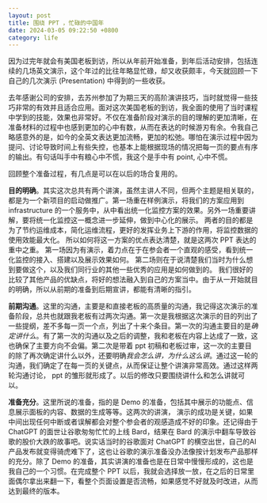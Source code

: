 ```yaml
---
layout: post
title: 围绕 PPT ，忙碌的中国年
date: 2024-03-05 09:22:50 +0800
category: life
---
```

因为过完年就会有美国老板到访，所以从年前开始准备，到年后活动安排，包括连续的几场英文演示，这个年过的比往年略显忙碌，却又收获颇丰，今天就回顾一下自己的几次演示 (Presentation) 中得到的一些收获。

去年感谢公司的安排，去苏州参加了为期三天的高阶演讲技巧，当时就觉得一些技巧非常的有效并且适合应用。面对这次美国老板的到访，我全面的使用了当时课程中学到的技能，效果也非常好。不仅在准备阶段对演示的目的理解的更加清晰，在准备材料的过程中也感到更加的心中有数，从而在表达的时候游刃有余。令我自己略感意外的是，如今的全英文表达更加流畅，更加的松弛。哪怕在演示过程中因为提问、讨论导致时间上有些失控，也基本上能根据现场的情况把每一页的要点有序的输出。有句话叫手中有粮心中不慌，我这个是手中有 point, 心中不慌。

回顾整个准备过程，有几点是可以在以后的场合复用的。

**目的明确**。其实这次总共有两个讲演，虽然主讲人不同，但两个主题是相关联的，都是为一个新项目的启动做推广。第一场重在样例演示，将我们的方案应用到 infrastructure 的一个服务中，从中看出统一化监控方案的效果。另外一场重要讲解，要将统一化监控这一概念进一步延伸，做到中心化的展示。 两者的目的都是为了节约运维成本，简化运维流程，更好的发挥业务上下游的作用，将监控数据的使用效能最大化。 所以如何将这一方案的优点表达清楚，就是这两次 PPT 表达的重中之重。 第一场因为有演示，着力点在于在参会者一个直观的感受，看到统一化监控的接入、搭建以及展示效果如何。 第二场则在于说清楚我们当时为什么想到要做这个，以及我们同行业的其他一些优秀的应用是如何做到的。 我们很好的比较了其他产品的优缺点，将好的想法融入到自己的方案当中。由于从一开始就目的明确，所以从前期的准备到后期宣讲，都能有清晰的指引。

**前期沟通**。这里的沟通，主要是和直接老板的高质量的沟通，我记得这次演示的准备阶段，总共也就跟我老板有过两次沟通。第一次是我根据这次演示的目的列出了一些提纲，差不多每一页一个点，列出了十来个条目。第一次的沟通主要目的是*确定讲什么*。有了第一次的沟通以及之后的调整，我和老板在内容上达成了一致，这也确保了主要方向不会偏。第二次是带着 ppt 初稿和老板过审，这一次的主要目的除了再次确定讲什么以外，还要明确*我会怎么讲，为什么这么讲*。通过这一轮的沟通，我们确定了在每一页的关键点，从而保证让整个讲演非常高效。通过这样两轮沟通讨论， ppt 的雏形就形成了。以后的修改只要围绕讲什么和怎么讲就可以。

**准备充分**。这里所说的准备，指的是 Demo 的准备，包括其中展示的功能点、信息展示面板的内容、数据的生成等等。这两次的讲演， 演示的成功是关键，如果中间出现任何中断或者误解都会对整个参会者的观感造成不好的印象。还记得由于 ChatGPT 的面世让谷歌匆匆忙忙的上线 Bard，结果在 Bard 的演示中翻车导致谷歌的股价大跌的故事吧。说实话当时的谷歌面对 ChatGPT 的横空出世，自己的AI 产品发布就变得骑虎难下了，这也让谷歌的演示准备没办法像按计划发布产品那样的充分。除了 Demo 的准备，其实讲演的准备也是在日常中慢慢形成的，这也是我自己的一个习惯。在完成整个 PPT 以后，我就会选择放一放，在之后的日常里面偶尔拿出来翻一下，看整个页面设置是否流畅，如果感觉不好就及时改进，从而达到最终的版本。 

